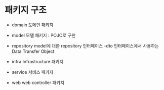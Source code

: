 # 패키지 구조

* domain            도메인 패키지

* model        모델 패키지 : POJO로 구현  
* repository   model에 대한 repository 인터페이스
              -dto      인터페이스에서 사용하는 Data Transfer Object
* infra             Infrastructure 패키지
* service           서비스 패키지 
* web               web controller 패키지
